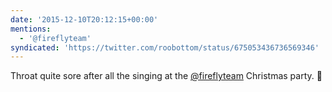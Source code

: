 ```yaml
---
date: '2015-12-10T20:12:15+00:00'
mentions:
  - '@fireflyteam'
syndicated: 'https://twitter.com/roobottom/status/675053436736569346'
---
```

Throat quite sore after all the singing at the [@fireflyteam](https://twitter.com/@fireflyteam) Christmas party. 🎤
